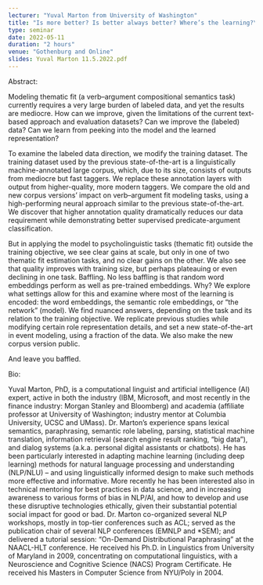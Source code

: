 ```yaml
---
lecturer: "Yuval Marton from University of Washington"
title: "Is more better? Is better always better? Where’s the learning?\nThe baffling case of computational thematic fit"
type: seminar
date: 2022-05-11
duration: "2 hours"
venue: "Gothenburg and Online"
slides: Yuval Marton 11.5.2022.pdf
---
```


Abstract:

Modeling thematic fit (a verb–argument compositional semantics task) currently requires a very large burden of labeled data, and yet the results are mediocre. How can we improve, given the limitations of the current text-based approach and evaluation datasets? Can we improve the (labeled) data? Can we learn from peeking into the model and the learned representation?  

To examine the labeled data direction, we modify the training dataset. The training dataset used by the previous state-of-the-art is a linguistically machine-annotated large corpus, which, due to its size, consists of outputs from mediocre but fast taggers. We replace these annotation layers with output from higher-quality, more modern taggers. We compare the old and new corpus versions’ impact on verb–argument fit modeling tasks, using a high-performing neural approach similar to the previous state-of-the-art. We discover that higher annotation quality dramatically reduces our data requirement while demonstrating better supervised predicate-argument classification. 

But in applying the model to psycholinguistic tasks (thematic fit) outside the training objective, we see clear gains at scale, but only in one of two thematic fit estimation tasks, and no clear gains on the other. We also see that quality improves with training size, but perhaps plateauing or even declining in one task. Baffling. No less baffling is that random word embeddings perform as well as pre-trained embeddings. Why? We explore what settings allow for this and examine where most of the learning is encoded: the word embeddings, the semantic role embeddings, or “the network” (model). We find nuanced answers, depending on the task and its relation to the training objective. We replicate previous studies while modifying certain role representation details, and set a new state-of-the-art in event modeling, using a fraction of the data. We also make the new corpus version public.

And leave you baffled.

Bio:

Yuval Marton, PhD, is a computational linguist and artificial intelligence (AI) expert, active in both the industry (IBM, Microsoft, and most recently in the finance industry: Morgan Stanley and Bloomberg) and academia (affiliate professor at University of Washington; industry mentor at Columbia University, UCSC and UMass).  Dr. Marton’s experience spans lexical semantics, paraphrasing, semantic role labeling, parsing, statistical machine translation, information retrieval (search engine result ranking, “big data”), and dialog systems (a.k.a. personal digital assistants or chatbots). He has been particularly interested in adapting machine learning (including deep learning) methods for natural language processing and understanding (NLP/NLU) – and using linguistically informed design to make such methods more effective and informative. More recently he has been interested also in technical mentoring for best practices in data science, and in increasing awareness to various forms of bias in NLP/AI, and how to develop and use these disruptive technologies ethically, given their substantial potential social impact for good or bad.  Dr. Marton co-organized several NLP workshops, mostly in top-tier conferences such as ACL; served as the publication chair of several NLP conferences (EMNLP and *SEM); and delivered a tutorial session: “On-Demand Distributional Paraphrasing” at the NAACL-HLT conference.  He received his Ph.D. in Linguistics from University of Maryland in 2009, concentrating on computational linguistics, with a Neuroscience and Cognitive Science (NACS) Program Certificate.  He received his Masters in Computer Science from NYU/Poly in 2004.
